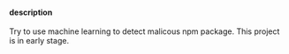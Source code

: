 #### description
Try to use machine learning to detect malicous npm package. This project is in early stage.